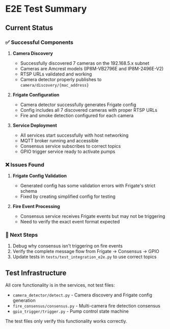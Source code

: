 # E2E Test Summary

## Current Status

### ✅ Successful Components

1. **Camera Discovery**
   - Successfully discovered 7 cameras on the 192.168.5.x subnet
   - Cameras are Amcrest models (IP8M-VB2796E and IP8M-2496E-V2)
   - RTSP URLs validated and working
   - Camera detector properly publishes to `camera/discovery/{mac_address}`

2. **Frigate Configuration**
   - Camera detector successfully generates Frigate config
   - Config includes all 7 discovered cameras with proper RTSP URLs
   - Fire and smoke detection configured for each camera

3. **Service Deployment**
   - All services start successfully with host networking
   - MQTT broker running and accessible
   - Consensus service subscribes to correct topics
   - GPIO trigger service ready to activate pumps

### ❌ Issues Found

1. **Frigate Config Validation**
   - Generated config has some validation errors with Frigate's strict schema
   - Fixed by creating simplified config for testing

2. **Fire Event Processing**
   - Consensus service receives Frigate events but may not be triggering
   - Need to verify the exact event format expected

### 🔧 Next Steps

1. Debug why consensus isn't triggering on fire events
2. Verify the complete message flow from Frigate → Consensus → GPIO
3. Update tests in `tests/test_integration_e2e.py` to use correct topics

## Test Infrastructure

All core functionality is in the services, not test files:
- `camera_detector/detect.py` - Camera discovery and Frigate config generation
- `fire_consensus/consensus.py` - Multi-camera fire detection consensus
- `gpio_trigger/trigger.py` - Pump control state machine

The test files only verify this functionality works correctly.